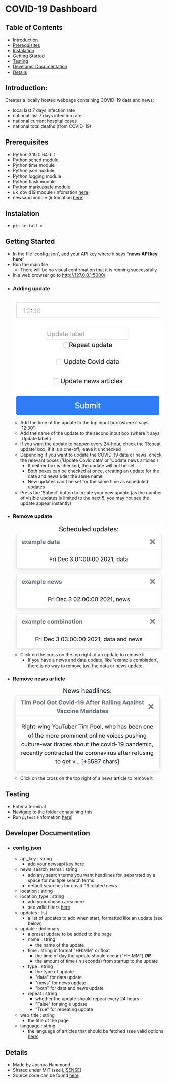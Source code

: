 # COVID-19 Dashboard

## Table of Contents
- [Introduction](##Introduction)
- [Prerequisites](##Prerequisites)
- [Instalation](##Instalation)
- [Getting Started](##Getting-Started)
- [Testing](##Testing)
- [Developer Documentation](##Developer-Documentation)
- [Details](##Details)

## Introduction:
Creates a locally hosted webpage containing COVID-19 data and news:
- local last 7 days infection rate
- national last 7 days infection rate
- national current hospital cases
- national total deaths (from COVID-19)

## Prerequisites
- Python 3.10.0 64-bit
- Python sched module
- Python time module
- Python json module
- Python logging module
- Python flask module
- Python markupsafe module
- uk_covid19 module (infomation [here](https://publichealthengland.github.io/coronavirus-dashboard-api-python-sdk/pages/getting_started.html))
- newsapi module (infomation [here](https://newsapi.org/))

## Instalation
- `pip install x`

## Getting Started
- In the file 'config.json', add your [API key](https://newsapi.org/) where it says "**news API key here**"
- Run the main file
    - There will be no visual confirmation that it is running successfully
- In a web browser go to http://127.0.0.1:5000/
- ### Adding update
    ![Screenshot of bottom middle part of webpage](static/images/add_update.png)
    - Add the time of the update to the top input box (where it says '12:30')
    - Add the name of the update to the second input box (where it says 'Update label')
    - If you want the update to happen every 24-hour, check the 'Repeat update' box; if it is a one-off, leave it unchecked
    - Depending if you want to update the COVID-19 data or news, check the relevant boxes ('Update Covid data' or 'Update news articles')
        - If neither box is checked, the update will not be set
        - Both boxes can be checked at once, creating an update for the data and news uder the same name
        - New updates can't be set for the same time as scheduled updates
    - Press the 'Submit' button to create your new update (as the number of visible updates is limited to the next 5, you may not see the update appear instantly)
- ### Remove update
    ![Screenshot of top left part of webpage](static/images/remove_update.png)
    - Click on the cross on the top right of an update to remove it
        - If you have a news and data update, like 'example combiation', there is no way to remove just the data or news update
- ### Remove news article
    ![Screenshot of top left part of webpage](static/images/remove_news.png)
    - Click on the cross on the top right of a news article to remove it

## Testing
- Enter a terminal
- Navigate to the folder conataining this
- Run `pytest` (infomation [here](https://docs.pytest.org/en/6.2.x/getting-started.html))

## Developer Documentation
- ### config.json
    - api_key : string
        - add your newsapi key here
    - news_search_terms : string
        - add any search terms you want headlines for, separated by a space for multiple search terms
        - default searches for covid-19 related news
    - location : string
    - location_type : string
        - add your chosen area here
        - see valid filters [here](https://coronavirus.data.gov.uk/details/developers-guide/main-api#params-filters)
    - updates : list
        - a list of updates to add when start, formatted like an update (see below)
    - update : dictionary
        - a preset update to be added to the page
        - name : string
            - the name of the update
        - time : string in format "HH:MM" or float
            - the time of day the update should occur ("HH:MM") **_OR_**
            - the amount of time (in seconds) from startup to the update
        - type : string
            - the type of update
            - "data" for data update
            - "news" for news update
            - "both" for data and news update
        - repeat : string
            - whether the update should repeat every 24 hours
            - "False" for single update
            - "True" for repeating update
    - web_title : string
        - the title of the page
    - language : string
        - the language of articles that should be fetched (see valid options [here](https://newsapi.org/sources))

## Details
- Made by Joshua Hammond
- Shared under MIT (see [LISENSE](LICENSE))
- Source code can be found [here](https://github.com/Peter-Bread/CS-Programming-Module-Current)

